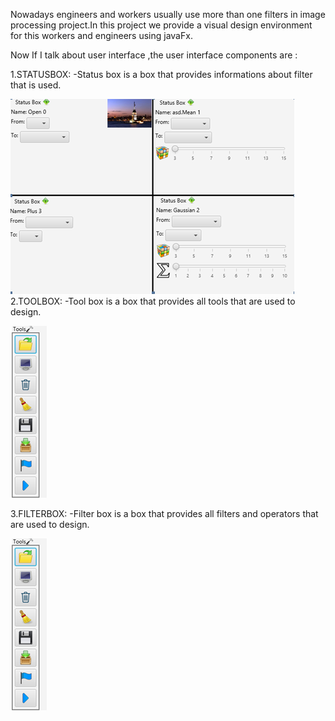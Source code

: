 Nowadays engineers and workers usually use more than one filters in image processing project.In this project we provide a visual design environment for this workers and engineers using javaFx.

Now If I talk about user interface ,the user interface components are :
    
 1.STATUSBOX:
         -Status box is a box that provides informations about filter that is used.
            
![](images/statusbox.PNG)   
 2.TOOLBOX:
         -Tool box is a box that provides all tools that are used to design. 
         
         
         
 ![](images/toolbox.PNG) 
 
 
 
  3.FILTERBOX:
         -Filter box is a box that provides all filters and operators that are used to design. 
         
         
         
         
 ![](images/toolbox.PNG)

